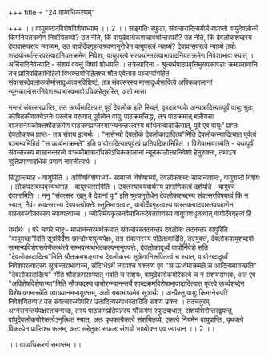 +++
title = "24 वाय्वधिकरणम्"

+++
।। वायुमव्दादविशेषविशेषाभ्याम् ।। 2 ।। सङ्गतिः स्फुटा, संवत्सरादित्ययोर्मध्यप्राप्तौ वायुदेवलोकौ किमनियतक्रमेण निवोयितव्यौ? उत नेति, किं वायुदेवलोकशब्दावर्थान्तरपरौ? उत नेति, किं देवलोकशब्दस्य देवावासपरत्वं न्याय्यम्, उत वायोर्देवगृहत्वश्रवणानुरोधेन वायुपरत्वं न्याय्यं? देवावासपरत्वे न्याय्ये तयोः शब्दयोरर्थान्तरपरत्वादनियतक्रमेण निवेशः, वायुपरत्वे सत्यर्थान्तरत्वाभावादनियतक्रमेण निवेशाभावः स्यात् । अर्चिरादिनैवेत्यादि - संशयं वक्त्तुं विषयं शोधयति । तत्रेत्यादिना - श्रुत्यर्थपाठप्रवृत्तिमुख्यकाण्डाः क्रमप्रमाणानि तत्र प्रातिपदिकाभिहितो विभक्त्तयभिहितश्च श्रौत एवेत्यत्र पञ्चम्यभिहितं संवत्सरदेवलोकयोर्मासादूर्ध्वत्वमविशिष्टं, तत्र संवत्सरस्य मासादूर्ध्वभावित्वे अविककालानां न्यूनकालोत्तरनिवेशरूपार्थस्वभावोऽधिकहेतुरस्ति, अतो मासा

नन्तरं संवत्सरप्राप्तिः, तत ऊर्ध्वमादित्यात् पूर्वं देवलोक इति स्थितं, वृहदारण्यके अन्यत्रादित्यात्पूर्वं वायुः श्रुतः, कौषितकीवाक्येऽग्नेः परत्वेन वरुणात् पूर्वत्वेन वायुः पाठक्रमसिद्धः, तत्र पाठक्रमात् बलीयसा वाजसनेयकोक्त्तश्रौतक्रमेण पाठक्रमप्राप्तस्याग्न्यनन्तरत्वस्य बाधितत्वादादित्यात्, पूर्व एव वायुः" प्राप्तः देवलोकश्च प्राप्तः- तत्र संशय इत्यर्थः । "मासेभ्यो देवलोकं देवलोकादादित्य"मिति देवलोकस्यादित्यात् पूर्वत्वं पञ्चम्यभिहितं "स ऊर्ध्वमाक्रमते" इति वायोरादित्यात्पूर्वत्वं प्रातिपदिकाभिहितं । विशेषाभावाच्चेति - यथापूर्वं संवत्सरस्य मासानन्तरत्वे पञ्चमीमात्रादधिकोऽधिककालानां न्यूनकालोत्तरनिवेशो हेतुरुक्त्तः, तथाऽत्र श्रुतिप्रमाणादधिकं प्रमाणं नास्तीत्यर्थः ।

सिद्धान्तमाह - वायुमिति । अविोषविशेषाभ्यां- सामान्यं विशेषाभ्यां, देवलोकशब्दः सामान्यशब्दः, वायुशब्दो विशेषः । लोकपरत्वव्यवृत्त्यर्थमाह - वायुश्चासाविति । उक्त्तस्यावयवार्थस्य प्रामाणिकत्वं दर्शयति - वायुश्च देवानामिति । ननु "संवत्सरः खलु वै देवानां पूः" इति श्रुत्यनुरोधेन देवलोकशब्दस्य संवत्सरविषयत्वं किं न स्यात्, नैवं- संवत्सरस्य देवपरत्वोक्त्तेः स्तुतिमात्रत्वात्, वायोर्देवगृहत्वस्य वास्तवत्वादवास्तवप्रहाणेन वास्तवस्वीकारस्य न्याय्यत्वाच्च । ज्योतिर्मयकृत्स्नवैमानिकदेवतागणस्य वायुपाशधृतत्वात् वायोर्देवगृहत्वं हि

यर्थार्थः । परे चापरे चाहुः- मासानन्तरमर्थक्रमात् संवत्सरस्तदनन्तरं देवलोकः तदनन्तरं वायुरिति "वायुमब्दा"दिति सूत्रविर्देशः छान्दोभ्यश्रुत्यपेक्षः, तत्र संवत्सरस्य पठितत्वादिति, तदयुक्त्तं, देवलोकवायुशब्दयोः सामान्यविशेषरूपेणैकार्थत्वे सम्भवत्यर्थभेदकल्पनानुपपत्तेः, देवलोकादूर्ध्वं वायोर्निवेशे सति "देवलोकादादित्य"मिति श्रौतक्रमभङ्गश्च देवलोकस्य सूत्रेणानिरूपितत्वं च स्यात्, वायोरब्दादूर्ध्वं निवेशपरत्वादस्य सूत्रान्तराभावाच्च, संदिग्धेऽर्थे न्यायश्च वक्त्तव्य एव "स ऊर्ध्वमाक्रमते स आदित्यमागच्छति" "देवलोकादादित्य" मिति श्रौतक्रमसाम्यात् भवति च संशयः, वायुदेवलोकयोरेकत्वे च न संशयसम्भवः, अत एव "अविशेषविशेषाभ्या"मिति सौत्रपदस्य वायोरग्न्यानन्तर्ये शाब्दक्रमविशेषाभावादादित्यात् पूर्वत्वे ऊर्ध्वशब्देन विशेषावगमाच्चेति व्याख्यानमप्ययुक्त्तम्, अतो यथाभाष्यमेव सूत्रार्थः । अन्यैस्तु वायुः किमग्नेरुपरि निवेशयितव्यः? उत संवत्सरस्योपरि? उतादित्यस्याधस्तादिति संशय उक्त्तः । तदचतुरम्, अग्नेरानन्तर्यपक्षस्तावन्मन्दः, तस्य पाठक्रमप्रतिपन्नस्य श्रौक्रमेण स्फुटबाधात्, संशयशिरोन्तरद्वयन्तु वांयुदेवलोकयोरेकत्वेऽनुत्थितं स्यात्, अतः पृथकत्वैकत्वे संशयितव्ये, एकत्वे नियमेन वायुप्राप्तिः, पृथक्त्वे विकल्पेन प्राप्तिश्च फलम्, अतः सहेतुकः सफलः संशयो भाष्योक्त्त एव ज्यायान् ।। 2 ।।

।। वाय्वधिकरणं समाप्तम् ।।

